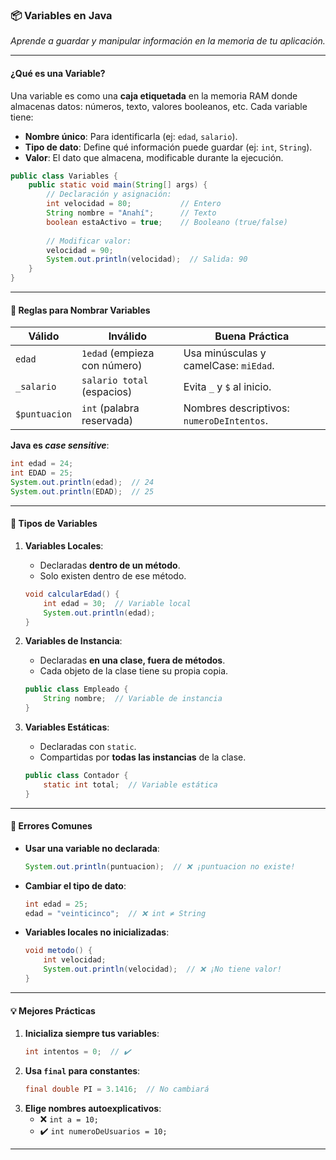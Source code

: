 ### **📦 Variables en Java**  
*Aprende a guardar y manipular información en la memoria de tu aplicación.*  

---

#### **¿Qué es una Variable?**  
Una variable es como una **caja etiquetada** en la memoria RAM donde almacenas datos: números, texto, valores booleanos, etc. Cada variable tiene:  
- **Nombre único**: Para identificarla (ej: `edad`, `salario`).  
- **Tipo de dato**: Define qué información puede guardar (ej: `int`, `String`).  
- **Valor**: El dato que almacena, modificable durante la ejecución.  

```java
public class Variables {
    public static void main(String[] args) {
        // Declaración y asignación:
        int velocidad = 80;           // Entero
        String nombre = "Anahí";      // Texto
        boolean estaActivo = true;    // Booleano (true/false)
        
        // Modificar valor:
        velocidad = 90;  
        System.out.println(velocidad);  // Salida: 90
    }
}
```

---

#### **🔑 Reglas para Nombrar Variables**  
| **Válido** | **Inválido** | **Buena Práctica** |  
|------------|--------------|---------------------|  
| `edad` | `1edad` (empieza con número) | Usa minúsculas y camelCase: `miEdad`. |  
| `_salario` | `salario total` (espacios) | Evita `_` y `$` al inicio. |  
| `$puntuacion` | `int` (palabra reservada) | Nombres descriptivos: `numeroDeIntentos`. |  

**Java es *case sensitive***:  
```java
int edad = 24;  
int EDAD = 25;  
System.out.println(edad);  // 24  
System.out.println(EDAD);  // 25  
```

---

#### **📌 Tipos de Variables**  
1. **Variables Locales**:  
   - Declaradas **dentro de un método**.  
   - Solo existen dentro de ese método.  
   ```java
   void calcularEdad() {
       int edad = 30;  // Variable local
       System.out.println(edad);
   }
   ```

2. **Variables de Instancia**:  
   - Declaradas **en una clase, fuera de métodos**.  
   - Cada objeto de la clase tiene su propia copia.  
   ```java
   public class Empleado {
       String nombre;  // Variable de instancia
   }
   ```

3. **Variables Estáticas**:  
   - Declaradas con `static`.  
   - Compartidas por **todas las instancias** de la clase.  
   ```java
   public class Contador {
       static int total;  // Variable estática
   }
   ```

---

#### **🚫 Errores Comunes**  
- **Usar una variable no declarada**:  
  ```java
  System.out.println(puntuacion);  // ❌ ¡puntuacion no existe!  
  ```  
- **Cambiar el tipo de dato**:  
  ```java
  int edad = 25;  
  edad = "veinticinco";  // ❌ int ≠ String  
  ```  
- **Variables locales no inicializadas**:  
  ```java
  void metodo() {  
      int velocidad;  
      System.out.println(velocidad);  // ❌ ¡No tiene valor!  
  }  
  ```  

---

#### **💡 Mejores Prácticas**  
1. **Inicializa siempre tus variables**:  
   ```java
   int intentos = 0;  // ✔️  
   ```  
2. **Usa `final` para constantes**:  
   ```java
   final double PI = 3.1416;  // No cambiará  
   ```  
3. **Elige nombres autoexplicativos**:  
   - ❌ `int a = 10;`  
   - ✔️ `int numeroDeUsuarios = 10;`  

---
